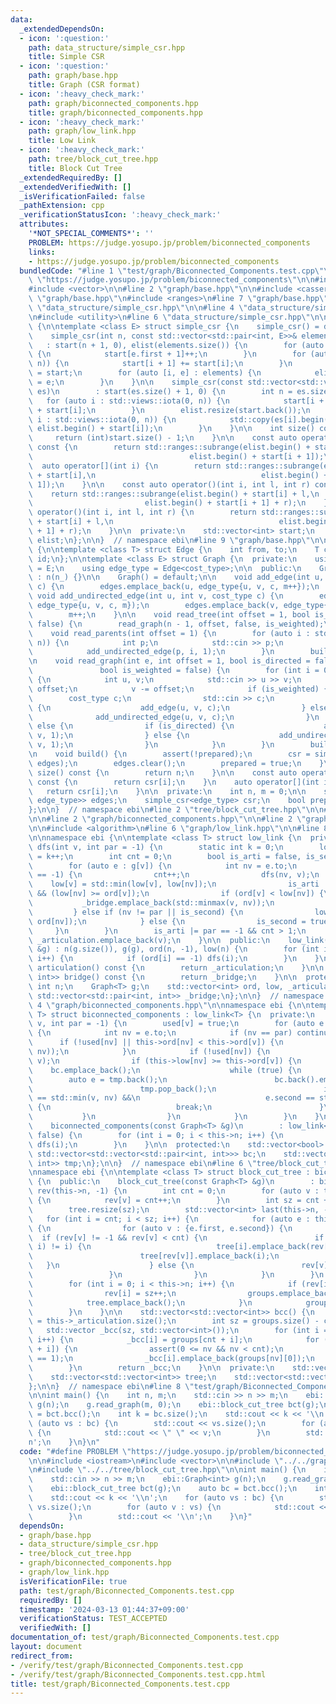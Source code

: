 ```yaml
---
data:
  _extendedDependsOn:
  - icon: ':question:'
    path: data_structure/simple_csr.hpp
    title: Simple CSR
  - icon: ':question:'
    path: graph/base.hpp
    title: Graph (CSR format)
  - icon: ':heavy_check_mark:'
    path: graph/biconnected_components.hpp
    title: graph/biconnected_components.hpp
  - icon: ':heavy_check_mark:'
    path: graph/low_link.hpp
    title: Low Link
  - icon: ':heavy_check_mark:'
    path: tree/block_cut_tree.hpp
    title: Block Cut Tree
  _extendedRequiredBy: []
  _extendedVerifiedWith: []
  _isVerificationFailed: false
  _pathExtension: cpp
  _verificationStatusIcon: ':heavy_check_mark:'
  attributes:
    '*NOT_SPECIAL_COMMENTS*': ''
    PROBLEM: https://judge.yosupo.jp/problem/biconnected_components
    links:
    - https://judge.yosupo.jp/problem/biconnected_components
  bundledCode: "#line 1 \"test/graph/Biconnected_Components.test.cpp\"\n#define PROBLEM\
    \ \"https://judge.yosupo.jp/problem/biconnected_components\"\n\n#include <iostream>\n\
    #include <vector>\n\n#line 2 \"graph/base.hpp\"\n\n#include <cassert>\n#line 5\
    \ \"graph/base.hpp\"\n#include <ranges>\n#line 7 \"graph/base.hpp\"\n\n#line 2\
    \ \"data_structure/simple_csr.hpp\"\n\n#line 4 \"data_structure/simple_csr.hpp\"\
    \n#include <utility>\n#line 6 \"data_structure/simple_csr.hpp\"\n\nnamespace ebi\
    \ {\n\ntemplate <class E> struct simple_csr {\n    simple_csr() = default;\n\n\
    \    simple_csr(int n, const std::vector<std::pair<int, E>>& elements)\n     \
    \   : start(n + 1, 0), elist(elements.size()) {\n        for (auto e : elements)\
    \ {\n            start[e.first + 1]++;\n        }\n        for (auto i : std::views::iota(0,\
    \ n)) {\n            start[i + 1] += start[i];\n        }\n        auto counter\
    \ = start;\n        for (auto [i, e] : elements) {\n            elist[counter[i]++]\
    \ = e;\n        }\n    }\n\n    simple_csr(const std::vector<std::vector<E>>&\
    \ es)\n        : start(es.size() + 1, 0) {\n        int n = es.size();\n     \
    \   for (auto i : std::views::iota(0, n)) {\n            start[i + 1] = (int)es[i].size()\
    \ + start[i];\n        }\n        elist.resize(start.back());\n        for (auto\
    \ i : std::views::iota(0, n)) {\n            std::copy(es[i].begin(), es[i].end(),\
    \ elist.begin() + start[i]);\n        }\n    }\n\n    int size() const {\n   \
    \     return (int)start.size() - 1;\n    }\n\n    const auto operator[](int i)\
    \ const {\n        return std::ranges::subrange(elist.begin() + start[i],\n  \
    \                                   elist.begin() + start[i + 1]);\n    }\n  \
    \  auto operator[](int i) {\n        return std::ranges::subrange(elist.begin()\
    \ + start[i],\n                                     elist.begin() + start[i +\
    \ 1]);\n    }\n\n    const auto operator()(int i, int l, int r) const {\n    \
    \    return std::ranges::subrange(elist.begin() + start[i] + l,\n            \
    \                         elist.begin() + start[i + 1] + r);\n    }\n    auto\
    \ operator()(int i, int l, int r) {\n        return std::ranges::subrange(elist.begin()\
    \ + start[i] + l,\n                                     elist.begin() + start[i\
    \ + 1] + r);\n    }\n\n  private:\n    std::vector<int> start;\n    std::vector<E>\
    \ elist;\n};\n\n}  // namespace ebi\n#line 9 \"graph/base.hpp\"\n\nnamespace ebi\
    \ {\n\ntemplate <class T> struct Edge {\n    int from, to;\n    T cost;\n    int\
    \ id;\n};\n\ntemplate <class E> struct Graph {\n  private:\n    using cost_type\
    \ = E;\n    using edge_type = Edge<cost_type>;\n\n  public:\n    Graph(int n_)\
    \ : n(n_) {}\n\n    Graph() = default;\n\n    void add_edge(int u, int v, cost_type\
    \ c) {\n        edges.emplace_back(u, edge_type{u, v, c, m++});\n    }\n\n   \
    \ void add_undirected_edge(int u, int v, cost_type c) {\n        edges.emplace_back(u,\
    \ edge_type{u, v, c, m});\n        edges.emplace_back(v, edge_type{v, u, c, m});\n\
    \        m++;\n    }\n\n    void read_tree(int offset = 1, bool is_weighted =\
    \ false) {\n        read_graph(n - 1, offset, false, is_weighted);\n    }\n\n\
    \    void read_parents(int offset = 1) {\n        for (auto i : std::views::iota(1,\
    \ n)) {\n            int p;\n            std::cin >> p;\n            p -= offset;\n\
    \            add_undirected_edge(p, i, 1);\n        }\n        build();\n    }\n\
    \n    void read_graph(int e, int offset = 1, bool is_directed = false,\n     \
    \               bool is_weighted = false) {\n        for (int i = 0; i < e; i++)\
    \ {\n            int u, v;\n            std::cin >> u >> v;\n            u -=\
    \ offset;\n            v -= offset;\n            if (is_weighted) {\n        \
    \        cost_type c;\n                std::cin >> c;\n                if (is_directed)\
    \ {\n                    add_edge(u, v, c);\n                } else {\n      \
    \              add_undirected_edge(u, v, c);\n                }\n            }\
    \ else {\n                if (is_directed) {\n                    add_edge(u,\
    \ v, 1);\n                } else {\n                    add_undirected_edge(u,\
    \ v, 1);\n                }\n            }\n        }\n        build();\n    }\n\
    \n    void build() {\n        assert(!prepared);\n        csr = simple_csr<edge_type>(n,\
    \ edges);\n        edges.clear();\n        prepared = true;\n    }\n\n    int\
    \ size() const {\n        return n;\n    }\n\n    const auto operator[](int i)\
    \ const {\n        return csr[i];\n    }\n    auto operator[](int i) {\n     \
    \   return csr[i];\n    }\n\n  private:\n    int n, m = 0;\n\n    std::vector<std::pair<int,\
    \ edge_type>> edges;\n    simple_csr<edge_type> csr;\n    bool prepared = false;\n\
    };\n\n}  // namespace ebi\n#line 2 \"tree/block_cut_tree.hpp\"\n\n#line 4 \"tree/block_cut_tree.hpp\"\
    \n\n#line 2 \"graph/biconnected_components.hpp\"\n\n#line 2 \"graph/low_link.hpp\"\
    \n\n#include <algorithm>\n#line 6 \"graph/low_link.hpp\"\n\n#line 8 \"graph/low_link.hpp\"\
    \n\nnamespace ebi {\n\ntemplate <class T> struct low_link {\n  private:\n    void\
    \ dfs(int v, int par = -1) {\n        static int k = 0;\n        low[v] = ord[v]\
    \ = k++;\n        int cnt = 0;\n        bool is_arti = false, is_second = false;\n\
    \        for (auto e : g[v]) {\n            int nv = e.to;\n            if (ord[nv]\
    \ == -1) {\n                cnt++;\n                dfs(nv, v);\n            \
    \    low[v] = std::min(low[v], low[nv]);\n                is_arti |= (par != -1)\
    \ && (low[nv] >= ord[v]);\n                if (ord[v] < low[nv]) {\n         \
    \           _bridge.emplace_back(std::minmax(v, nv));\n                }\n   \
    \         } else if (nv != par || is_second) {\n                low[v] = std::min(low[v],\
    \ ord[nv]);\n            } else {\n                is_second = true;\n       \
    \     }\n        }\n        is_arti |= par == -1 && cnt > 1;\n        if (is_arti)\
    \ _articulation.emplace_back(v);\n    }\n\n  public:\n    low_link(const Graph<T>\
    \ &g) : n(g.size()), g(g), ord(n, -1), low(n) {\n        for (int i = 0; i < n;\
    \ i++) {\n            if (ord[i] == -1) dfs(i);\n        }\n    }\n\n    std::vector<int>\
    \ articulation() const {\n        return _articulation;\n    }\n\n    std::vector<std::pair<int,\
    \ int>> bridge() const {\n        return _bridge;\n    }\n\n  protected:\n   \
    \ int n;\n    Graph<T> g;\n    std::vector<int> ord, low, _articulation;\n   \
    \ std::vector<std::pair<int, int>> _bridge;\n};\n\n}  // namespace ebi\n#line\
    \ 4 \"graph/biconnected_components.hpp\"\n\nnamespace ebi {\n\ntemplate <class\
    \ T> struct biconnected_components : low_link<T> {\n  private:\n    void dfs(int\
    \ v, int par = -1) {\n        used[v] = true;\n        for (auto e : this->g[v])\
    \ {\n            int nv = e.to;\n            if (nv == par) continue;\n      \
    \      if (!used[nv] || this->ord[nv] < this->ord[v]) {\n                tmp.emplace_back(std::minmax(v,\
    \ nv));\n            }\n            if (!used[nv]) {\n                dfs(nv,\
    \ v);\n                if (this->low[nv] >= this->ord[v]) {\n                \
    \    bc.emplace_back();\n                    while (true) {\n                \
    \        auto e = tmp.back();\n                        bc.back().emplace_back(e);\n\
    \                        tmp.pop_back();\n                        if (e.first\
    \ == std::min(v, nv) &&\n                            e.second == std::max(v, nv))\
    \ {\n                            break;\n                        }\n         \
    \           }\n                }\n            }\n        }\n    }\n\n  public:\n\
    \    biconnected_components(const Graph<T> &g)\n        : low_link<T>(g), used(this->n,\
    \ false) {\n        for (int i = 0; i < this->n; i++) {\n            if (!used[i])\
    \ dfs(i);\n        }\n    }\n\n  protected:\n    std::vector<bool> used;\n   \
    \ std::vector<std::vector<std::pair<int, int>>> bc;\n    std::vector<std::pair<int,\
    \ int>> tmp;\n};\n\n}  // namespace ebi\n#line 6 \"tree/block_cut_tree.hpp\"\n\
    \nnamespace ebi {\n\ntemplate <class T> struct block_cut_tree : biconnected_components<T>\
    \ {\n  public:\n    block_cut_tree(const Graph<T> &g)\n        : biconnected_components<T>(g),\
    \ rev(this->n, -1) {\n        int cnt = 0;\n        for (auto v : this->_articulation)\
    \ {\n            rev[v] = cnt++;\n        }\n        int sz = cnt + this->bc.size();\n\
    \        tree.resize(sz);\n        std::vector<int> last(this->n, -1);\n     \
    \   for (int i = cnt; i < sz; i++) {\n            for (auto e : this->bc[i - cnt])\
    \ {\n                for (auto v : {e.first, e.second}) {\n                  \
    \  if (rev[v] != -1 && rev[v] < cnt) {\n                        if (std::exchange(last[v],\
    \ i) != i) {\n                            tree[i].emplace_back(rev[v]);\n    \
    \                        tree[rev[v]].emplace_back(i);\n                     \
    \   }\n                    } else {\n                        rev[v] = i;\n   \
    \                 }\n                }\n            }\n        }\n        groups.resize(sz);\n\
    \        for (int i = 0; i < this->n; i++) {\n            if (rev[i] < 0) {\n\
    \                rev[i] = sz++;\n                groups.emplace_back();\n    \
    \            tree.emplace_back();\n            }\n            groups[rev[i]].emplace_back(i);\n\
    \        }\n    }\n\n    std::vector<std::vector<int>> bcc() {\n        int cnt\
    \ = this->_articulation.size();\n        int sz = groups.size() - cnt;\n     \
    \   std::vector _bcc(sz, std::vector<int>());\n        for (int i = 0; i < sz;\
    \ i++) {\n            _bcc[i] = groups[cnt + i];\n            for (auto nv : tree[cnt\
    \ + i]) {\n                assert(0 <= nv && nv < cnt);\n                assert(groups[nv].size()\
    \ == 1);\n                _bcc[i].emplace_back(groups[nv][0]);\n            }\n\
    \        }\n        return _bcc;\n    }\n\n  private:\n    std::vector<int> rev;\n\
    \    std::vector<std::vector<int>> tree;\n    std::vector<std::vector<int>> groups;\n\
    };\n\n}  // namespace ebi\n#line 8 \"test/graph/Biconnected_Components.test.cpp\"\
    \n\nint main() {\n    int n, m;\n    std::cin >> n >> m;\n    ebi::Graph<int>\
    \ g(n);\n    g.read_graph(m, 0);\n    ebi::block_cut_tree bct(g);\n    auto bc\
    \ = bct.bcc();\n    int k = bc.size();\n    std::cout << k << '\\n';\n    for\
    \ (auto vs : bc) {\n        std::cout << vs.size();\n        for (auto v : vs)\
    \ {\n            std::cout << \" \" << v;\n        }\n        std::cout << '\\\
    n';\n    }\n}\n"
  code: "#define PROBLEM \"https://judge.yosupo.jp/problem/biconnected_components\"\
    \n\n#include <iostream>\n#include <vector>\n\n#include \"../../graph/base.hpp\"\
    \n#include \"../../tree/block_cut_tree.hpp\"\n\nint main() {\n    int n, m;\n\
    \    std::cin >> n >> m;\n    ebi::Graph<int> g(n);\n    g.read_graph(m, 0);\n\
    \    ebi::block_cut_tree bct(g);\n    auto bc = bct.bcc();\n    int k = bc.size();\n\
    \    std::cout << k << '\\n';\n    for (auto vs : bc) {\n        std::cout <<\
    \ vs.size();\n        for (auto v : vs) {\n            std::cout << \" \" << v;\n\
    \        }\n        std::cout << '\\n';\n    }\n}"
  dependsOn:
  - graph/base.hpp
  - data_structure/simple_csr.hpp
  - tree/block_cut_tree.hpp
  - graph/biconnected_components.hpp
  - graph/low_link.hpp
  isVerificationFile: true
  path: test/graph/Biconnected_Components.test.cpp
  requiredBy: []
  timestamp: '2024-03-13 01:44:37+09:00'
  verificationStatus: TEST_ACCEPTED
  verifiedWith: []
documentation_of: test/graph/Biconnected_Components.test.cpp
layout: document
redirect_from:
- /verify/test/graph/Biconnected_Components.test.cpp
- /verify/test/graph/Biconnected_Components.test.cpp.html
title: test/graph/Biconnected_Components.test.cpp
---
```

